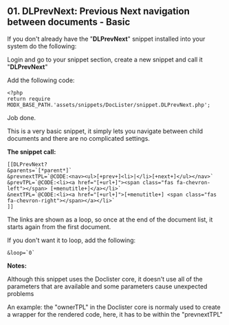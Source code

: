 ## 01. DLPrevNext: Previous Next navigation between documents - Basic

If you don't already have the "**DLPrevNext**" snippet installed into your system do the following:

Login and go to your snippet section, create a new snippet and call it "**DLPrevNext**"

Add the following code:

```
<?php
return require MODX_BASE_PATH.'assets/snippets/DocLister/snippet.DLPrevNext.php';
```

Job done.

This is a very basic snippet, it simply lets you navigate between child documents and there are no complicated settings.

**The snippet call:**

```
[[DLPrevNext?
&parents=`[*parent*]` 
&prevnextTPL=`@CODE:<nav><ul>[+prev+]<li>|</li>[+next+]</ul></nav>` 
&prevTPL=`@CODE:<li><a href="[+url+]"><span class="fas fa-chevron-left"></span> [+menutitle+]</a></li>` 
&nextTPL=`@CODE:<li><a href="[+url+]">[+menutitle+] <span class="fas fa-chevron-right"></span></a></li>` 
]]
```

The links are shown as a loop, so once at the end of the document list, it starts again from the first document.

If you don't want it to loop, add the following:

```
&loop=`0`
```

**Notes:**

Although this snippet uses the Doclister core, it doesn't use all of the parameters that are available and some parameters cause unexpected problems

An example: the "ownerTPL" in the Doclister core is normaly used to create a wrapper for the rendered code, here, it has to be within the "prevnextTPL"
